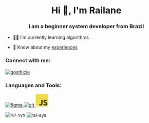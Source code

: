 

<!--
**Rai-sys/Rai-sys** is a ✨ _special_ ✨ repository because its `README.md` (this file) appears on your GitHub profile.

Here are some ideas to get you started:

- 🔭 I’m currently working on ...
- 🌱 I’m currently learning ...
- 👯 I’m looking to collaborate on ...
- 🤔 I’m looking for help with ...
- 💬 Ask me about ...
- 📫 How to reach me: ...
- 😄 Pronouns: ...
- ⚡ Fun fact: ...
-->
<h1 align="center">Hi 🌷, I'm Railane</h1>
<h3 align="center">I am a beginner system developer from Brazil</h3>

- 👩‍💻 I’m currently learning algorithms

- 📄 Know about my [experiences](https://www.credly.com/badges/b50106a8-0813-402f-a463-5b97d5d29f85/public_url)

<h3 align="left">Connect with me:</h3>
<p align="left">
<a href="https://instagram.com/gosthicie" target="blank"><img align="center" src="https://raw.githubusercontent.com/rahuldkjain/github-profile-readme-generator/master/src/images/icons/Social/instagram.svg" alt="gosthicie" height="30" width="40" /></a>
</p>

<h3 align="left">Languages and Tools:</h3>
<p align="left"> <a href="https://www.figma.com/" target="_blank" rel="noreferrer"> <img src="https://www.vectorlogo.zone/logos/figma/figma-icon.svg" alt="figma" width="40" height="40"/> </a> <a href="https://git-scm.com/" target="_blank" rel="noreferrer"> <img src="https://www.vectorlogo.zone/logos/git-scm/git-scm-icon.svg" alt="git" width="40" height="40"/> </a> <a href="https://developer.mozilla.org/en-US/docs/Web/JavaScript" target="_blank" rel="noreferrer"> <img src="https://raw.githubusercontent.com/devicons/devicon/master/icons/javascript/javascript-original.svg" alt="javascript" width="40" height="40"/> </a> </p>

<p><img align="left" src="https://github-readme-stats.vercel.app/api/top-langs?username=rai-sys&show_icons=true&locale=en&layout=compact" alt="rai-sys" /></p>

<p>&nbsp;<img align="center" src="https://github-readme-stats.vercel.app/api?username=rai-sys&show_icons=true&locale=en" alt="rai-sys" /></p>
